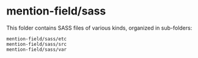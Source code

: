 # mention-field/sass

This folder contains SASS files of various kinds, organized in sub-folders:

    mention-field/sass/etc
    mention-field/sass/src
    mention-field/sass/var
